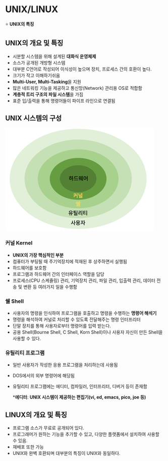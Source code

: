 # UNIX/LINUX

⭐ **UNIX의 특징**

## UNIX의 개요 및 특징

- 시분할 시스템을 위해 설계된 **대화식 운영체제**
- 소스가 공개된 개방형 시스템
- 대부분 C언어로 작성되어 이식성이 높으며 장치, 프로세스 간의 호환이 높다.
- 크기가 작고 이해하기쉬움
- **Multi-User, Multi-Tasking**을 지원
- 많은 네트워킹 기능을 제공하고 통신망(Network) 관리용 OS로 적합함
- **계층적 트리 구조의 파일 시스템**을 가짐
- 표준 입/출력을 통해 명령어들이 파이프 라인으로 연결됨

## UNIX 시스템의 구성

![unix composition](/img/unix.png)

### 커널 Kernel

- **UNIX의 가장 핵심적인 부분**
- 컴퓨터가 부팅될 때 주기억장치에 적재된 후 상주하면서 실행됨
- 하드웨어를 보호함
- 프로그램과 하드웨어 간의 인터페이스 역할을 담당
- 프로세스(CPU 스케쥴링) 관리, 기억장치 관리, 파일 관리, 입출력 관리, 데이터 전송 및 변환 등 여러가지 일을 수행함

### 쉘 Shell

- 사용자의 명령을 인식하여 프로그램을 호출하고 명령을 수행하는 **명령어 해석기**
- 명령을 해석하여 커널로 처리할 수 있도록 전달해주는 명령 인터프리터
- 단말 장치를 통해 사용자로부터 명령어를 입력 받는다.
- 공용 Shell(Bourne Shell, C Shell, Korn Shell)이나 사용자 자신이 만든 Shell을 사용할 수 있다.

### 유틸리티 프로그램

- 일반 사용자가 작성한 응용 프로그램을 처리하는데 사용됨
- DOS에서의 외부 명령어에 해당됨
- 유틸리티 프로그램에는 에디터, 컴파일러, 인터프리터, 디버거 등이 존재함
    
    ***에디터**: **UNIX 시스템이 제공하는 편집기(vi, ed, emacs, pico, joe 등)**
    

## LINUX의 개요 및 특징

- 프로그램 소스가 무료로 공개되어 있다.
- 프로그래머가 원하는 기능을 추가할 수 있고, 다양한 플랫폼에서 설치하여 사용할 수 있음.
- 재배포 또한 가능
- UNIX와 완벽 호환되며 대부분의 특징이 UNIX와 동일하다.